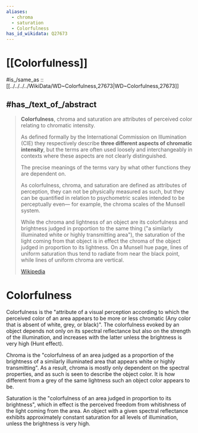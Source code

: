 ```yaml
---
aliases:
  - chroma 
  - saturation
  - Colorfulness
has_id_wikidata: Q27673
---
```


# [[Colorfulness]] 

#is_/same_as :: [[../../../../WikiData/WD~Colorfulness,27673|WD~Colorfulness,27673]] 

## #has_/text_of_/abstract 

> **Colorfulness**, chroma and saturation are attributes of perceived color relating to chromatic intensity. 
> 
> As defined formally by the International Commission on Illumination (CIE) 
> they respectively describe **three different aspects of chromatic intensity**, 
> but the terms are often used loosely and interchangeably in contexts 
> where these aspects are not clearly distinguished. 
> 
> The precise meanings of the terms vary by what other functions they are dependent on.
> 
> As colorfulness, chroma, and saturation are defined as attributes of perception, 
> they can not be physically measured as such, 
> but they can be quantified in relation to psychometric scales intended to be perceptually even—
> for example, the chroma scales of the Munsell system. 
> 
> While the chroma and lightness of an object are its colorfulness and brightness 
> judged in proportion to the same thing ("a similarly illuminated white or highly transmitting area"), 
> the saturation of the light coming from that object is in effect the chroma of the object judged in proportion to its lightness. 
> On a Munsell hue page, lines of uniform saturation thus tend to radiate from near the black point, 
> while lines of uniform chroma are vertical.
>
> [Wikipedia](https://en.wikipedia.org/wiki/Colorfulness) 

# Colorfulness

Colorfulness is the "attribute of a visual perception according to which the perceived color of an area appears to be more or less chromatic (Any color that is absent of white, grey, or black)". The colorfulness evoked by an object depends not only on its spectral reflectance but also on the strength of the illumination, and increases with the latter unless the brightness is very high (Hunt effect).

Chroma is the "colorfulness of an area judged as a proportion of the brightness of a similarly illuminated area that appears white or highly transmitting". As a result, chroma is mostly only dependent on the spectral properties, and as such is seen to describe the object color. It is how different from a grey of the same lightness such an object color appears to be.

Saturation is the "colorfulness of an area judged in proportion to its brightness", which in effect is the perceived freedom from whitishness of the light coming from the area. An object with a given spectral reflectance exhibits approximately constant saturation for all levels of illumination, unless the brightness is very high.

